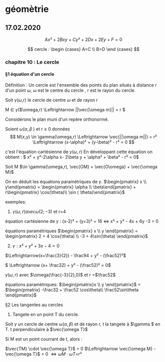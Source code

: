 # géomètrie

## 17.02.2020




$$
Ax² + 2Bxy + Cy² + 2Dx + 2Ey + F = 0
$$

$$
cercle : 
\begin {cases}
A=C \\
B=D
\end {cases}
$$

### chapitre 10 : Le cercle

####  §1 équation d'un cercle

Définition : Un cercle est l'ensemble des points du plan situés à distance r d'un point $\omega$, $\omega$ est le centre du cercle , r est le rayon du cercle.

Soit $\gamma$($\omega$,r) le  cercle de centre $\omega$ et de rayon r

M $\in$ $\gamma$($\omega,r) \Leftrightarrow ||\vec{\omega m}|| = r $

Considérons le plan muni d'un repère orthonormé.

Soient $\omega$($\alpha ,\beta$ ) et r $\ge$ 0 données
$$
M(x,y) \in \gamma(\omega,r) \Leftrightarrow \vec{||\omega m||} = r² \Leftrightarrow (x-\alpha)² + (y-\beta)² - r² = 0
$$


 c'est l'équation cartésienne de $\gamma(\omega,r)$ En développant cette équation on obtient : $ x² + y²-2\alpha x- 2\beta y   + \alpha² + \beta² - r² = 0$

Soit M $\in \gamma(\omega,r), \vec{OM} = \vec{O\omega} + \vec{\omega M}$

On en déduit les équations paramétriques de $\gamma$. $\begin{pmatrix} x \\ y\end{pmatrix} =  \begin{pmatrix} \alpha \\ \beta\end{pmatrix} + r\begin{pmatrix}  \cos(\theta)\\ \sin ( \theta)\end{pmatrix}$

exemples:

1) $\gamma(\omega,r) avec \omega(2;-3)$ et r=4 

équation cartésienne de $\gamma$ : (x-2)² + (y+3)² = 16 $\Leftrightarrow$ x² + y² - 4x + 6y -3 = 0

équations paramétriques $\begin{pmatrix} x \\ y \end{pmatrix} = \begin{pmatrix} 2 + 4 \cos(\theta) \\ -3 + 4\sin(\theta) \end{pmatrix}$

2) $\gamma : x² + y² + 3x -4 = 0$

$\Leftrightarrow(x+\frac{3}{2}) - \frac94 + y² - (\frac52)²$

$ \Leftrightarrow (x+ \frac32) + y² - (\frac52)² = 0$



$\gamma ( \omega,r)$ avec $\omega(\frac{-3}{2},0)$ et r =$\frac52$

équations paramètriques: $\begin{pmatrix}x \\ y \end{pmatrix}$ = $\begin{pmatrix} -\frac32 + \frac52 \cos\theta\\ \frac52\sin\theta \end{pmatrix}$

§2 Les tangentes au cercles

1) Tangete en un point T du cercle.

Soit $\gamma$ un cercle de centre $\omega(\alpha,\beta)$ et de rayon r, t la tangete à $\gamma $ en T. t perpendiculaire à $\vec{\omega T}$

Si M est un point courrant de t, alors : 

$\vec{TM} \cdot \vec{\omega T}$ = 0 $\Leftrightarrow \vec{\omega M} - \vec{\omega T}$ = 0 $\Leftrightarrow \omega M \cdot \omega T$=r²

 